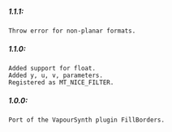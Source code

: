 ##### 1.1.1:
    Throw error for non-planar formats.

##### 1.1.0:
    Added support for float.
    Added y, u, v, parameters.
    Registered as MT_NICE_FILTER.

##### 1.0.0:
    Port of the VapourSynth plugin FillBorders.